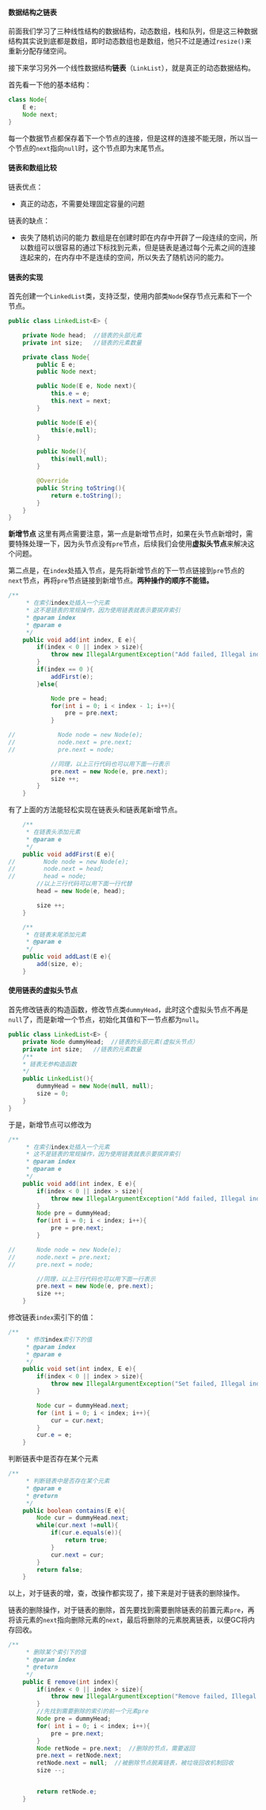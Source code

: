 #### 数据结构之链表

前面我们学习了三种线性结构的数据结构，动态数组，栈和队列，但是这三种数据结构其实说到底都是数组，即时动态数组也是数组，他只不过是通过`resize()`来重新分配存储空间。

接下来学习另外一个线性数据结构**链表**（`LinkList`），就是真正的动态数据结构。

首先看一下他的基本结构：
```java
class Node{
	E e;
	Node next;
}
```

每一个数据节点都保存着下一个节点的连接，但是这样的连接不能无限，所以当一个节点的`next`指向`null`时，这个节点即为末尾节点。

#### 链表和数组比较
链表优点：
- 真正的动态，不需要处理固定容量的问题

链表的缺点：
- 丧失了随机访问的能力
数组是在创建时即在内存中开辟了一段连续的空间，所以数组可以很容易的通过下标找到元素，但是链表是通过每个元素之间的连接连起来的，在内存中不是连续的空间，所以失去了随机访问的能力。

#### 链表的实现

首先创建一个`LinkedList`类，支持泛型，使用内部类`Node`保存节点元素和下一个节点。

```java
public class LinkedList<E> {

    private Node head;  //链表的头部元素
    private int size;   //链表的元素数量

    private class Node{
        public E e;
        public Node next;

        public Node(E e, Node next){
            this.e = e;
            this.next = next;
        }

        public Node(E e){
            this(e,null);
        }

        public Node(){
            this(null,null);
        }

        @Override
        public String toString(){
            return e.toString();
        }
    }
}
```

**新增节点**
这里有两点需要注意，第一点是新增节点时，如果在头节点新增时，需要特殊处理一下，因为头节点没有`pre`节点，后续我们会使用**虚拟头节点**来解决这个问题。

第二点是，在`index`处插入节点，是先将新增节点的下一节点链接到`pre`节点的`next`节点，再将`pre`节点链接到新增节点。**两种操作的顺序不能错。**
```java
/**
     * 在索引index处插入一个元素
     * 这不是链表的常规操作，因为使用链表就表示要摈弃索引
     * @param index
     * @param e
     */
    public void add(int index, E e){
        if(index < 0 || index > size){
            throw new IllegalArgumentException("Add failed, Illegal index!");
        }
        if(index == 0 ){
            addFirst(e);
        }else{

            Node pre = head;
            for(int i = 0; i < index - 1; i++){
                pre = pre.next;
            }

//            Node node = new Node(e);
//            node.next = pre.next;
//            pre.next = node;

            //同理，以上三行代码也可以用下面一行表示
            pre.next = new Node(e, pre.next);
            size ++;
        }
    }
```

有了上面的方法能轻松实现在链表头和链表尾新增节点。
```java
    /**
     * 在链表头添加元素
     * @param e
     */
    public void addFirst(E e){
//        Node node = new Node(e);
//        node.next = head;
//        head = node;
        //以上三行代码可以用下面一行代替
        head = new Node(e, head);

        size ++;
    }

    /**
     * 在链表末尾添加元素
     * @param e
     */
    public void addLast(E e){
        add(size, e);
    }
```

#### 使用链表的虚拟头节点
首先修改链表的构造函数，修改节点类`dummyHead`，此时这个虚拟头节点不再是`null`了，而是新增一个节点，初始化其值和下一节点都为`null`。
```java
public class LinkedList<E> {
	private Node dummyHead;  //链表的头部元素(虚拟头节点）
	private int size;   //链表的元素数量
    /**
    * 链表无参构造函数
    */
    public LinkedList(){
        dummyHead = new Node(null, null);
        size = 0;
    }
}
```

于是，新增节点可以修改为
```java
/**
     * 在索引index处插入一个元素
     * 这不是链表的常规操作，因为使用链表就表示要摈弃索引
     * @param index
     * @param e
     */
    public void add(int index, E e){
        if(index < 0 || index > size){
            throw new IllegalArgumentException("Add failed, Illegal index!");
        }
        Node pre = dummyHead;
        for(int i = 0; i < index; i++){
            pre = pre.next;
        }

//      Node node = new Node(e);
//      node.next = pre.next;
//      pre.next = node;

        //同理，以上三行代码也可以用下面一行表示
        pre.next = new Node(e, pre.next);
        size ++;
    }
```

修改链表`index`索引下的值：
```java
/**
     * 修改index索引下的值
     * @param index
     * @param e
     */
    public void set(int index, E e){
        if(index < 0 || index > size){
            throw new IllegalArgumentException("Set failed, Illegal index!");
        }

        Node cur = dummyHead.next;
        for (int i = 0; i < index; i++){
            cur = cur.next;
        }
        cur.e = e;
    }
```

判断链表中是否存在某个元素
```java
/**
     * 判断链表中是否存在某个元素
     * @param e
     * @return
     */
    public boolean contains(E e){
        Node cur = dummyHead.next;
        while(cur.next !=null){
            if(cur.e.equals(e)){
                return true;
            }
            cur.next = cur;
        }
        return false;
    }
```

以上，对于链表的增，查，改操作都实现了，接下来是对于链表的删除操作。

链表的删除操作，对于链表的删除，首先要找到需要删除链表的前置元素`pre`，再将该元素的`next`指向删除元素的`next`，最后将删除的元素脱离链表，以便GC将内存回收。

```java
/**
     * 删除某个索引下的值
     * @param index
     * @return
     */
    public E remove(int index){
        if(index < 0 || index > size){
            throw new IllegalArgumentException("Remove failed, Illegal index!");
        }
        //先找到需要删除的索引的前一个元素pre
        Node pre = dummyHead;
        for( int i = 0; i < index; i++){
            pre = pre.next;
        }
        Node retNode = pre.next;  //删除的节点，需要返回
        pre.next = retNode.next;
        retNode.next = null;  //被删除节点脱离链表，被垃圾回收机制回收
        size --;


        return retNode.e;
    }
```








